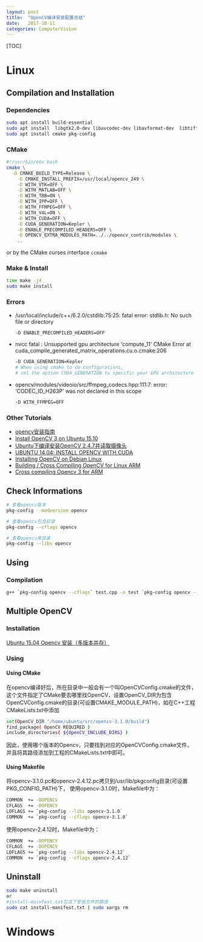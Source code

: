 ```yaml
---
layout: post
title:  "OpenCV编译安装配置总结"
date:   2017-10-11
categories: ComputerVision
---
```


﻿[TOC]

# Linux

## Compilation and Installation

### Dependencies

```sh
sudo apt install build-essential  
sudo apt install  libgtk2.0-dev libavcodec-dev libavformat-dev  libtiff4-dev  libswscale-dev libjasper-dev
sudo apt install cmake pkg-config
```

### CMake

```sh
#!/usr/bin/env bash
cmake \
  -D CMAKE_BUILD_TYPE=Release \
	-D CMAKE_INSTALL_PREFIX=/usr/local/opencv_249 \
	-D WITH_VTK=OFF \
	-D WITH_MATLAB=OFF \
	-D WITH_TBB=ON \
	-D WITH_IPP=OFF \
	-D WITH_FFMPEG=OFF \
	-D WITH_V4L=ON \
	-D WITH_CUDA=OFF \
	-D CUDA_GENERATION=Kepler \
	-D ENABLE_PRECOMPILED_HEADERS=OFF \
	-D OPENCV_EXTRA_MODULES_PATH=../../opencv_contrib/modules \
	..
```

or by the CMake curses interface `ccmake`

### Make & Install

```sh
time make -j4
sudo make install
```

### Errors

* /usr/local/include/c++/6.2.0/cstdlib:75:25: fatal error: stdlib.h: No such file or directory
	```sh
	-D ENABLE_PRECOMPILED_HEADERS=OFF
	```

* nvcc fatal   : Unsupported gpu architecture 'compute_11'
CMake Error at cuda_compile_generated_matrix_operations.cu.o.cmake:206
	```sh
	-D CUDA_GENERATION=Kepler
	# When using cmake to do configurations,
	# set the option CUDA_GENERATION to specific your GPU architecture
	```

* opencv/modules/videoio/src/ffmpeg_codecs.hpp:111:7: error: ‘CODEC_ID_H263P’ was not declared in this scope
	```sh
	-D WITH_FFMPEG=OFF
	```

### Other Tutorials
* [opencv安装指南](http://www.cnblogs.com/zjutzz/p/6714490.html)
* [Install OpenCV 3 on Ubuntu 15.10](http://auronc.logdown.com/posts/336662-install-opencv-3-on-ubuntu-1510)
* [Ubuntu下编译安装OpenCV 2.4.7并读取摄像头](http://www.cnblogs.com/liu-jun/archive/2013/12/24/3489675.html)
* [UBUNTU 14.04: INSTALL OPENCV WITH CUDA](http://blog.aicry.com/ubuntu-14-04-install-opencv-with-cuda/)
* [Installing OpenCV on Debian Linux](https://indranilsinharoy.com/2012/11/01/installing-opencv-on-linux/)
* [Building / Cross Compiling OpenCV for Linux ARM](http://www.ridgesolutions.ie/index.php/2013/05/24/building-cross-compiling-opencv-for-linux-arm/)
* [Cross compiling Opencv 3 for ARM](http://magicsmoke.co.za/?p=375)

## Check Informations

```sh
# 查看opencv版本
pkg-config --modversion opencv

# 查看opencv包含目录
pkg-config --cflags opencv

# 查看opencv库目录
pkg-config --libs opencv
```

## Using

### Compilation

```sh
g++ `pkg-config opencv --cflags` test.cpp -o test `pkg-config opencv --libs`
```

## Multiple OpenCV

### Installation
[Ubuntu 15.04 Opencv 安装（多版本并存）](http://blog.csdn.net/cumt08113684/article/details/53006376)

### Using

#### Using CMake

在opencv编译好后，所在目录中一般会有一个叫OpenCVConfig.cmake的文件，这个文件指定了CMake要去哪里找OpenCV，设置OpenCV_DIR为包含OpenCVConfig.cmake的目录(可设置CMAKE_MODULE_PATH)，如在C++工程CMakeLists.txt中添加

```sh
set(OpenCV_DIR "/home/ubuntu/src/opencv-3.1.0/build")
find_package( OpenCV REQUIRED )
include_directories( ${OpenCV_INCLUDE_DIRS} )
```

因此，使用哪个版本的Opencv，只要找到对应的OpenCVConfig.cmake文件，并且将其路径添加到工程的CMakeLists.txt中即可。

#### Using Makefile

将opencv-3.1.0.pc和opencv-2.4.12.pc拷贝到/usr/lib/pkgconfig目录(可设置PKG_CONFIG_PATH)下，
使用opencv-3.1.0时，Makefile中为：

```sh
COMMON  += -DOPENCV
CFLAGS  += -DOPENCV
LDFLAGS += `pkg-config --libs opencv-3.1.0`
COMMON  += `pkg-config --cflags opencv-3.1.0`
```

使用opencv-2.4.12时，Makefile中为：

```sh
COMMON  += -DOPENCV
CFLAGS  += -DOPENCV
LDFLAGS += `pkg-config --libs opencv-2.4.12`
COMMON  += `pkg-config --cflags opencv-2.4.12`
```

## Uninstall

```sh
sudo make uninstall
or
#install-mainfest.txt包含了安装文件的路径
sudo cat install-manifest.txt | sudo xargs rm
```

# Windows

